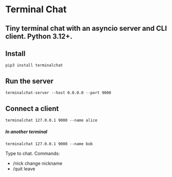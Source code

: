 # Terminal Chat

## Tiny terminal chat with an asyncio server and CLI client. Python 3.12+.

## Install
```
pip3 install terminalchat
```

## Run the server
```
terminalchat-server --host 0.0.0.0 --port 9000
```

## Connect a client
```
terminalchat 127.0.0.1 9000 --name alice
```

##### In another terminal

```
terminalchat 127.0.0.1 9000 --name bob
```

Type to chat. Commands:

* /nick <name> change nickname
* /quit leave
